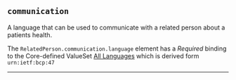 ## `communication`

A language that can be used to communicate with a related person about a patients health.

The <code>RelatedPerson.communication.language</code> element has a <i>Required</i> binding to the Core-defined ValueSet <a href="https://hl7.org/fhir/R4/valueset-all-languages.html" class="external">All Languages</a> which is derived form <code>urn:ietf:bcp:47</code>

---

